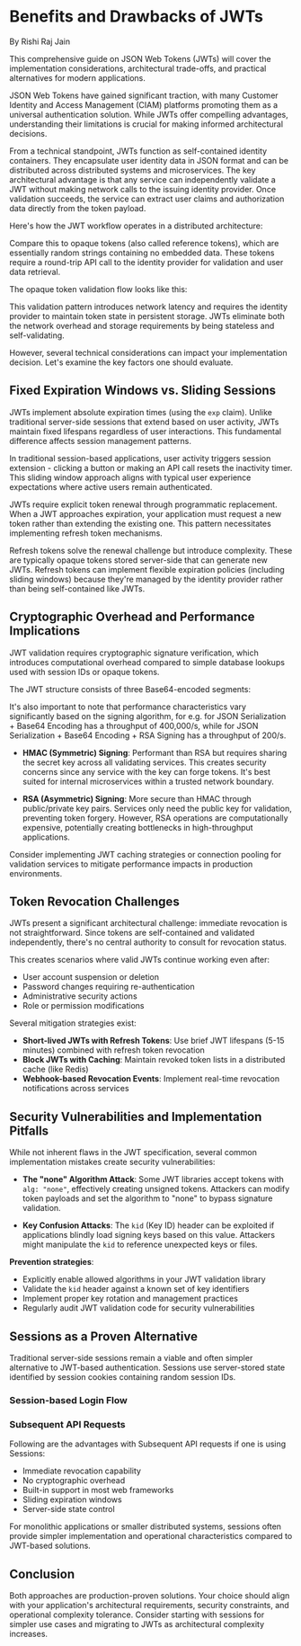 # Benefits and Drawbacks of JWTs

By Rishi Raj Jain

This comprehensive guide on JSON Web Tokens (JWTs) will cover the implementation considerations, architectural trade-offs, and practical alternatives for modern applications.

JSON Web Tokens have gained significant traction, with many Customer Identity and Access Management (CIAM) platforms promoting them as a universal authentication solution. While JWTs offer compelling advantages, understanding their limitations is crucial for making informed architectural decisions.

From a technical standpoint, JWTs function as self-contained identity containers. They encapsulate user identity data in JSON format and can be distributed across distributed systems and microservices. The key architectural advantage is that any service can independently validate a JWT without making network calls to the issuing identity provider. Once validation succeeds, the service can extract user claims and authorization data directly from the token payload.

Here's how the JWT workflow operates in a distributed architecture:

<insert-fig>

Compare this to opaque tokens (also called reference tokens), which are essentially random strings containing no embedded data. These tokens require a round-trip API call to the identity provider for validation and user data retrieval.

The opaque token validation flow looks like this:

<insert-fig>

This validation pattern introduces network latency and requires the identity provider to maintain token state in persistent storage. JWTs eliminate both the network overhead and storage requirements by being stateless and self-validating.

However, several technical considerations can impact your implementation decision. Let's examine the key factors one should evaluate.

## Fixed Expiration Windows vs. Sliding Sessions

JWTs implement absolute expiration times (using the `exp` claim). Unlike traditional server-side sessions that extend based on user activity, JWTs maintain fixed lifespans regardless of user interactions. This fundamental difference affects session management patterns.

In traditional session-based applications, user activity triggers session extension - clicking a button or making an API call resets the inactivity timer. This sliding window approach aligns with typical user experience expectations where active users remain authenticated.

JWTs require explicit token renewal through programmatic replacement. When a JWT approaches expiration, your application must request a new token rather than extending the existing one. This pattern necessitates implementing refresh token mechanisms.

Refresh tokens solve the renewal challenge but introduce complexity. These are typically opaque tokens stored server-side that can generate new JWTs. Refresh tokens can implement flexible expiration policies (including sliding windows) because they're managed by the identity provider rather than being self-contained like JWTs.

## Cryptographic Overhead and Performance Implications

JWT validation requires cryptographic signature verification, which introduces computational overhead compared to simple database lookups used with session IDs or opaque tokens.

The JWT structure consists of three Base64-encoded segments:

<insert-fig>

It's also important to note that performance characteristics vary significantly based on the signing algorithm, for e.g. for JSON Serialization + Base64 Encoding has a throughput of 400,000/s, while for JSON Serialization + Base64 Encoding + RSA Signing has a throughput of 200/s.

- **HMAC (Symmetric) Signing**: Performant than RSA but requires sharing the secret key across all validating services. This creates security concerns since any service with the key can forge tokens. It's best suited for internal microservices within a trusted network boundary.

- **RSA (Asymmetric) Signing**: More secure than HMAC through public/private key pairs. Services only need the public key for validation, preventing token forgery. However, RSA operations are computationally expensive, potentially creating bottlenecks in high-throughput applications.

Consider implementing JWT caching strategies or connection pooling for validation services to mitigate performance impacts in production environments.

## Token Revocation Challenges

JWTs present a significant architectural challenge: immediate revocation is not straightforward. Since tokens are self-contained and validated independently, there's no central authority to consult for revocation status.

This creates scenarios where valid JWTs continue working even after:

- User account suspension or deletion
- Password changes requiring re-authentication
- Administrative security actions
- Role or permission modifications

Several mitigation strategies exist:

- **Short-lived JWTs with Refresh Tokens**: Use brief JWT lifespans (5-15 minutes) combined with refresh token revocation
- **Block JWTs with Caching**: Maintain revoked token lists in a distributed cache (like Redis)
- **Webhook-based Revocation Events**: Implement real-time revocation notifications across services

## Security Vulnerabilities and Implementation Pitfalls

While not inherent flaws in the JWT specification, several common implementation mistakes create security vulnerabilities:

- **The "none" Algorithm Attack**: Some JWT libraries accept tokens with `alg: "none"`, effectively creating unsigned tokens. Attackers can modify token payloads and set the algorithm to "none" to bypass signature validation.

- **Key Confusion Attacks**: The `kid` (Key ID) header can be exploited if applications blindly load signing keys based on this value. Attackers might manipulate the `kid` to reference unexpected keys or files.

**Prevention strategies**:

- Explicitly enable allowed algorithms in your JWT validation library
- Validate the `kid` header against a known set of key identifiers
- Implement proper key rotation and management practices
- Regularly audit JWT validation code for security vulnerabilities

## Sessions as a Proven Alternative

Traditional server-side sessions remain a viable and often simpler alternative to JWT-based authentication. Sessions use server-stored state identified by session cookies containing random session IDs.

### Session-based Login Flow

<insert-fig>

### Subsequent API Requests

Following are the advantages with Subsequent API requests if one is using Sessions:

- Immediate revocation capability
- No cryptographic overhead
- Built-in support in most web frameworks
- Sliding expiration windows
- Server-side state control

For monolithic applications or smaller distributed systems, sessions often provide simpler implementation and operational characteristics compared to JWT-based solutions.

## Conclusion

Both approaches are production-proven solutions. Your choice should align with your application's architectural requirements, security constraints, and operational complexity tolerance. Consider starting with sessions for simpler use cases and migrating to JWTs as architectural complexity increases.
